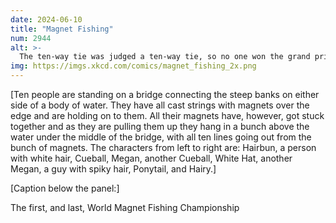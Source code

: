 ```yaml
---
date: 2024-06-10
title: "Magnet Fishing"
num: 2944
alt: >-
  The ten-way tie was judged a ten-way tie, so no one won the grand prize, a rare fishing monopole.
img: https://imgs.xkcd.com/comics/magnet_fishing_2x.png
---
```

[Ten people are standing on a bridge connecting the steep banks on either side of a body of water. They have all cast strings with magnets over the edge and are holding on to them. All their magnets have, however, got stuck together and as they are pulling them up they hang in a bunch above the water under the middle of the bridge, with all ten lines going out from the bunch of magnets. The characters from left to right are: Hairbun, a person with white hair, Cueball, Megan, another Cueball, White Hat, another Megan, a guy with spiky hair, Ponytail, and Hairy.]

[Caption below the panel:]

The first, and last, World Magnet Fishing Championship